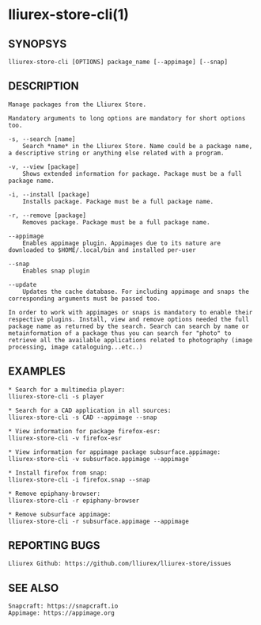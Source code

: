 # lliurex-store-cli(1)

## SYNOPSYS
	lliurex-store-cli [OPTIONS] package_name [--appimage] [--snap]

## DESCRIPTION
	Manage packages from the Lliurex Store.
	
	Mandatory arguments to long options are mandatory for short options too.

	-s, --search [name]
		Search *name* in the Lliurex Store. Name could be a package name, a descriptive string or anything else related with a program.

	-v, --view [package]
		Shows extended information for package. Package must be a full package name.

	-i, --install [package]
		Installs package. Package must be a full package name.

	-r, --remove [package]
		Removes package. Package must be a full package name.

	--appimage
		Enables appimage plugin. Appimages due to its nature are downloaded to $HOME/.local/bin and installed per-user

	--snap
		Enables snap plugin

	--update
		Updates the cache database. For including appimage and snaps the corresponding arguments must be passed too.

	In order to work with appimages or snaps is mandatory to enable their respective plugins. Install, view and remove options needed the full package name as returned by the search. Search can search by name or metainformation of a package thus you can search for "photo" to retrieve all the available applications related to photography (image processing, image cataloguing...etc..)

## EXAMPLES
	* Search for a multimedia player:
	lliurex-store-cli -s player

	* Search for a CAD application in all sources:
	lliurex-store-cli -s CAD --appimage --snap

	* View information for package firefox-esr:
	lliurex-store-cli -v firefox-esr

	* View information for appimage package subsurface.appimage:
	lliurex-store-cli -v subsurface.appimage --appimage`

	* Install firefox from snap:
	lliurex-store-cli -i firefox.snap --snap

	* Remove epiphany-browser:
	lliurex-store-cli -r epiphany-browser

	* Remove subsurface appimage:
	lliurex-store-cli -r subsurface.appimage --appimage

## REPORTING BUGS
	Lliurex Github: https://github.com/lliurex/lliurex-store/issues

## SEE ALSO
	Snapcraft: https://snapcraft.io
	Appimage: https://appimage.org
